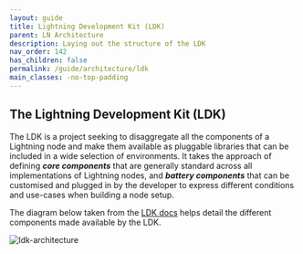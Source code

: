 ```yaml
---
layout: guide
title: Lightning Development Kit (LDK)
parent: LN Architecture
description: Laying out the structure of the LDK
nav_order: 142
has_children: false
permalink: /guide/architecture/ldk
main_classes: -no-top-padding
---
```


## The Lightning Development Kit (LDK)

The LDK is a project seeking to disaggregate all the components of a Lightning node and make them available as pluggable libraries that can be included in a wide selection of environments. It takes the approach of defining _**core components**_ that are generally standard across all implementations of Lightning nodes, and _**battery components**_ that can be customised and plugged in by the developer to express different conditions and use-cases when building a node setup.

The diagram below taken from the [LDK docs](https://lightningdevkit.org/docs/#ldk-architecture) helps detail the different components made available by the LDK.

![ldk-architecture](/assets/images/ldk-architecture.svg)
